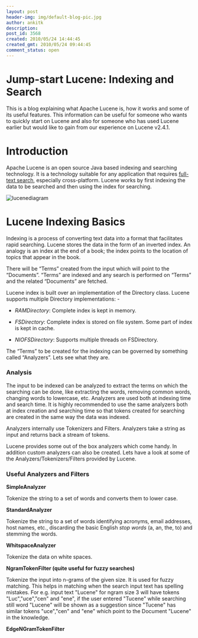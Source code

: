 ```yaml
---
layout: post
header-img: img/default-blog-pic.jpg
author: ankitk
description: 
post_id: 3568
created: 2010/05/24 14:44:45
created_gmt: 2010/05/24 09:44:45
comment_status: open
---
```


# Jump-start Lucene: Indexing and Search

This is a blog explaining what Apache Lucene is, how it works and some of its useful features. This information can be useful for someone who wants to quickly start on Lucene and also for someone who has used Lucene earlier but would like to gain from our experience on Lucene v2.4.1.

# Introduction

Apache Lucene is an open source Java based indexing and searching technology. It is a technology suitable for any application that requires [full-text search][1], especially cross-platform. Lucene works by first indexing the data to be searched and then using the index for searching.

![lucenediagram][2]

# Lucene Indexing Basics

Indexing is a process of converting text data into a format that facilitates rapid searching. Lucene stores the data in the form of an inverted index. An analogy is an index at the end of a book; the index points to the location of topics that appear in the book.

There will be “Terms” created from the input which will point to the “Documents”. “Terms” are indexed and any search is performed on “Terms” and the related “Documents” are fetched.

Lucene index is built over an implementation of the Directory class. Lucene supports multiple Directory implementations: - 

  * _RAMDirectory_: Complete index is kept in memory.

  * _FSDirectory_: Complete index is stored on file system. Some part of index is kept in cache.

  * _NIOFSDirectory_: Supports multiple threads on FSDirectory.

The “Terms” to be created for the indexing can be governed by something called “Analyzers”. Lets see what they are.

### Analysis

The input to be indexed can be analyzed to extract the terms on which the searching can be done, like extracting the words, removing common words, changing words to lowercase, etc. Analyzers are used both at indexing time and search time. It is highly recommended to use the same analyzers both at index creation and searching time so that tokens created for searching are created in the same way the data was indexed.

Analyzers internally use Tokenizers and Filters. Analyzers take a string as input and returns back a stream of tokens.

Lucene provides some out of the box analyzers which come handy. In addition custom analyzers can also be created. Lets have a look at some of the Analyzers/Tokenizers/Filters provided by Lucene.

### Useful Analyzers and Filters

**SimpleAnalyzer**

Tokenize the string to a set of words and converts them to lower case. 

**StandardAnalyzer**

Tokenize the string to a set of words identifying acronyms, email addresses, host names, etc., discarding the basic English _stop words_ (a, an, the, to) and stemming the words. 

**WhitspaceAnalyzer**

Tokenize the data on white spaces.

**NgramTokenFilter (quite useful for fuzzy searches)**

Tokenize the input into n-grams of the given size. It is used for fuzzy matching. This helps in matching when the search input text has spelling mistakes. For e.g. input text "Lucene" for ngram size 3 will have tokens "Luc","uce","cen" and "ene", if the user entered "Tucene" while searching still word "Lucene" will be shown as a suggestion since "Tucene" has similar tokens "uce","cen" and "ene" which point to the Document "Lucene" in the knowledge.

**EdgeNGramTokenFilter**

   [1]: http://en.wikipedia.org/wiki/Full_text_search
   [2]: http://xebee.xebia.in/wp-content/uploads/2010/05/lucenediagram-291x300.jpg (lucenediagram)